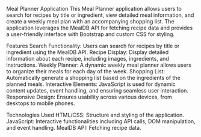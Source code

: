 Meal Planner Application
This Meal Planner application allows users to search for recipes by title or ingredient, view detailed meal information, and create a weekly meal plan with an accompanying shopping list. The application leverages the MealDB API for fetching recipe data and provides a user-friendly interface with Bootstrap and custom CSS for styling.

Features
Search Functionality: Users can search for recipes by title or ingredient using the MealDB API.
Recipe Display: Display detailed information about each recipe, including images, ingredients, and instructions.
Weekly Planner: A dynamic weekly meal planner allows users to organize their meals for each day of the week.
Shopping List: Automatically generate a shopping list based on the ingredients of the planned meals.
Interactive Elements: JavaScript is used for dynamic content updates, event handling, and ensuring seamless user interaction.
Responsive Design: Ensures usability across various devices, from desktops to mobile phones.

Technologies Used
HTML/CSS: Structure and styling of the application.
JavaScript: Interactive functionalities including API calls, DOM manipulation, and event handling.
MealDB API: Fetching recipe data.





